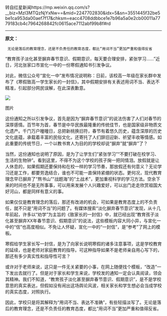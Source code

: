 转自红星新闻https://mp.weixin.qq.com/s?__biz=MzI3MTQzNjYxNw==&mid=2247702830&idx=5&sn=3551445f32be5be1ca953da00aef7f17&chksm=eacc4708ddbbce1e7b96a5a0e2cb00011a7779183cb4c7964268842fc0615ace7112abf99b8f#rd



***
**原文：**

     无论是落后的教育理念，还是不负责任的教育态度，都比“用词不当”更加严重和值得反省


“教育孩子淡化甚至摒弃春节意识、假期意识，每天要合理安排，紧张学习……”近日，河北张家口市宣化一中的一份寒假通知书引发争议。


对此，微信公众号“宣化一中”发布情况说明称：日前，该校高一年级在家长群中发布了《寒假致高一学生家长的一封信》，其中假期安排有关表述用词不当、表达不精准，引起部分网民误解，在此深表歉意。

![](ttps://mmbiz.qpic.cn/mmbiz_png/1tRsGJ6Jk2ic5TzPLsmYzqEnqjdmJdjC68ibtgsaXgzGEFYUuHsdr5vU0jbY6fobJqXoibXVJtsVyYVia5byq2CFjA/640?wx_fmt=png&wxfrom=5&wx_lazy=1&wx_co=h1)

图片


这份通知之所以引发争议，首先是因为“摒弃春节意识”的说法伤害了人们对春节的深厚感情。百节年为首，春节是中华民族最隆重的传统佳节，也是国家级非物质文化遗产。千门万户曈曈日，总把新桃换旧符，春节有着悠久历史，蕴含深厚的历史文化底蕴，承载着丰富的民俗文化，还寄托了人们辞旧迎新、祈望丰收等情感。如此重要的传统节日，一个以教书育人为目的的学校却说“摒弃”就“摒弃”了？


当然，这份通知也说明了原因，是为了让学生们“紧张学习”“不要打破在校学习、生活的生物钟”。看到这里，不得不为这个学校的孩子掬一把同情泪。放假就是让人休息的，如果假期还要保持和在校一样的学习节奏，那放假还有何意义？无论学习还是工作，都要劳逸结合，谁也不可能一直保持紧绷的状态。更何况，现代教育理念早已摒弃了“熬书山”“战题海”的“土战术”，更加重视科学的学习方法。空余下来的时间也不是无所事事，可以用来发展个人兴趣爱好，可以出门走走欣赏祖国大好河山，都是同样有意义的事。


如果仅仅是教育理念的落后，那还有改进的机会，可如果是教育态度上的不负责任，就不只是“用词不当”的问题了。有媒体搜索“淡化摒弃春节意识”发现，从十几年前起，许多以“劝学”为主旨的《致家长的一封信》中，就已经出现“教育孩子淡化甚至摒弃XX年春节意识、假期意识”的说法，这些模板内容大同小异，与宣化一中的“信”也高度相似。不免让人怀疑，宣化一中的“一封信”，是“参考”了网上的模板。


寒假给学生家长写一封信，是为了向家长说明寒假的诸多注意事项，这是学校教育的延续，也是老师对家庭教育的指导。可这种指导如果不是老师亲自用心写下的，那还有多少真实性和指导性可言？


或许对于老师来说，这只是一件无关紧要的小事，在网上随便找个模板，“改造”一下发出去就行了。但是对于家长和学生来说，学校发的通知一定会认真阅读，领会其精神。我们不知道，“教育孩子淡化甚至摒弃春节意识、假期意识”，是不是学校意思的真实表达，但假如没有闹出这场舆论风波，相关家长和学生想必会当成学校的真实态度，对照执行。


因此，学校只是将其解释为“用词不当、表达不准确”，有些轻描淡写了。无论是落后的教育理念，还是不负责任的教育态度，都比“用词不当”更加严重和值得反省。
